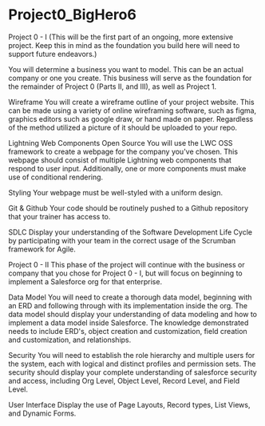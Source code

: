 # Project0_BigHero6

Project 0 - I
(This will be the first part of an ongoing, more extensive project. Keep this in mind as the foundation you build here will need to support future endeavors.)

You will determine a business you want to model. This can be an actual company or one you create. This business will serve as the foundation for the remainder of Project 0 (Parts II, and III), as well as Project 1.

Wireframe
You will create a wireframe outline of your project website. This can be made using a variety of online wireframing software, such as figma, graphics editors such as google draw, or hand made on paper. Regardless of the method utilized a picture of it should be uploaded to your repo.

Lightning Web Components Open Source
You will use the LWC OSS framework to create a webpage for the company you've chosen. This webpage should consist of multiple Lightning web components that respond to user input. Additionally, one or more components must make use of conditional rendering.

Styling
Your webpage must be well-styled with a uniform design.

Git & Github
Your code should be routinely pushed to a Github repository that your trainer has access to.

SDLC
Display your understanding of the Software Development Life Cycle by participating with your team in the correct usage of the Scrumban framework for Agile.

Project 0 - II
This phase of the project will continue with the business or company that you chose for Project 0 - I, but will focus on beginning to implement a Salesforce org for that enterprise. 

Data Model 
You will need to create a thorough data model, beginning with an ERD and following through with its implementation inside the org. The data model should display your understanding of data modeling and how to implement a data model inside Salesforce. The knowledge demonstrated needs to include ERD's, object creation and customization, field creation and customization, and relationships. 

Security 
You will need to establish the role hierarchy and multiple users for the system, each with logical and distinct profiles and permission sets. The security should display your complete understanding of salesforce security and access, including Org Level, Object Level, Record Level, and Field Level. 

User Interface 
Display the use of Page Layouts, Record types, List Views, and Dynamic Forms.
